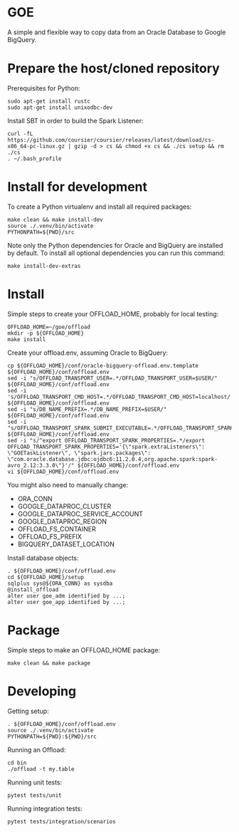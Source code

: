 # GOE
A simple and flexible way to copy data from an Oracle Database to Google BigQuery.

# Prepare the host/cloned repository
Prerequisites for Python:
```
sudo apt-get install rustc
sudo apt-get install unixodbc-dev
```

Install SBT in order to build the Spark Listener:
```
curl -fL https://github.com/coursier/coursier/releases/latest/download/cs-x86_64-pc-linux.gz | gzip -d > cs && chmod +x cs && ./cs setup && rm ./cs
. ~/.bash_profile
```

# Install for development
To create a Python virtualenv and install all required packages:
```
make clean && make install-dev
source ./.venv/bin/activate
PYTHONPATH=${PWD}/src
```

Note only the Python dependencies for Oracle and BigQuery are installed by default. To install all optional dependencies you can run this command:
```
make install-dev-extras
```

# Install
Simple steps to create your OFFLOAD_HOME, probably for local testing:
```
OFFLOAD_HOME=~/goe/offload
mkdir -p ${OFFLOAD_HOME}
make install
```

Create your offload.env, assuming Oracle to BigQuery:
```
cp ${OFFLOAD_HOME}/conf/oracle-bigquery-offload.env.template ${OFFLOAD_HOME}/conf/offload.env
sed -i "s/OFFLOAD_TRANSPORT_USER=.*/OFFLOAD_TRANSPORT_USER=$USER/" ${OFFLOAD_HOME}/conf/offload.env
sed -i 's/OFFLOAD_TRANSPORT_CMD_HOST=.*/OFFLOAD_TRANSPORT_CMD_HOST=localhost/' ${OFFLOAD_HOME}/conf/offload.env
sed -i "s/DB_NAME_PREFIX=.*/DB_NAME_PREFIX=$USER/" ${OFFLOAD_HOME}/conf/offload.env
sed -i "s/OFFLOAD_TRANSPORT_SPARK_SUBMIT_EXECUTABLE=.*/OFFLOAD_TRANSPORT_SPARK_SUBMIT_EXECUTABLE=/" ${OFFLOAD_HOME}/conf/offload.env
sed -i "s/^export OFFLOAD_TRANSPORT_SPARK_PROPERTIES=.*/export OFFLOAD_TRANSPORT_SPARK_PROPERTIES='{\"spark.extraListeners\": \"GOETaskListener\", \"spark.jars.packages\": \"com.oracle.database.jdbc:ojdbc6:11.2.0.4,org.apache.spark:spark-avro_2.12:3.3.0\"}'/" ${OFFLOAD_HOME}/conf/offload.env
vi ${OFFLOAD_HOME}/conf/offload.env
```

You might also need to manually change:

- ORA_CONN
- GOOGLE_DATAPROC_CLUSTER
- GOOGLE_DATAPROC_SERVICE_ACCOUNT
- GOOGLE_DATAPROC_REGION
- OFFLOAD_FS_CONTAINER
- OFFLOAD_FS_PREFIX
- BIGQUERY_DATASET_LOCATION

Install database objects:
```
. ${OFFLOAD_HOME}/conf/offload.env
cd ${OFFLOAD_HOME}/setup
sqlplus sys@${ORA_CONN} as sysdba
@install_offload
alter user goe_adm identified by ...;
alter user goe_app identified by ...;
```

# Package
Simple steps to make an OFFLOAD_HOME package:
```
make clean && make package
```

# Developing
Getting setup:
```
. ${OFFLOAD_HOME}/conf/offload.env
source ./.venv/bin/activate
PYTHONPATH=${PWD}:${PWD}/src
```

Running an Offload:
```
cd bin
./offload -t my.table
```

Running unit tests:
```
pytest tests/unit
```

Running integration tests:
```
pytest tests/integration/scenarios
```
